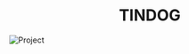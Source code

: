 <h1 align="center">  TINDOG </h1>

<img src="https://camo.githubusercontent.com/87a68ed4b68fee249e036331f1a7c85d704e64d79f29d4a6cce250b797e68a3d/687474703a2f2f696d672e736869656c64732e696f2f62616467652f7374617475732d756e6d61696e7461696e65642d7265642e706e67" alt="Project" data-canonical-src="http://img.shields.io/badge/status-unmaintained-red.png" style="max-width:100%;">
